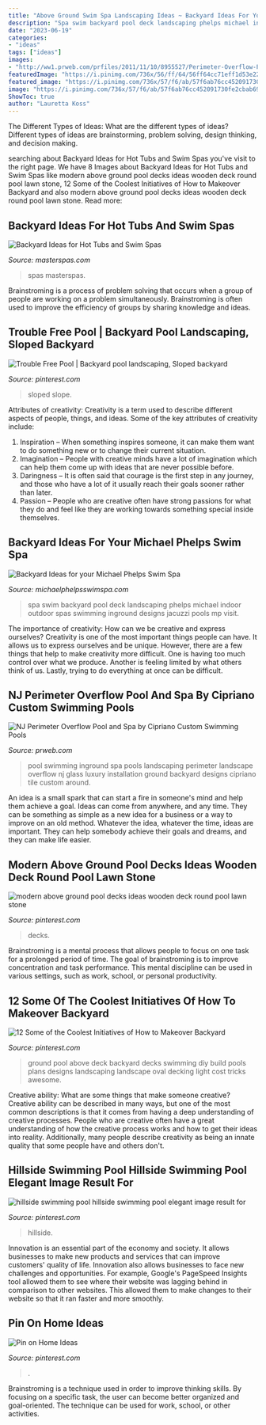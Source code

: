 ```yaml
---
title: "Above Ground Swim Spa Landscaping Ideas ~ Backyard Ideas For Your Michael Phelps Swim Spa"
description: "Spa swim backyard pool deck landscaping phelps michael indoor outdoor spas swimming inground designs jacuzzi pools mp visit"
date: "2023-06-19"
categories:
- "ideas"
tags: ["ideas"]
images:
- "http://ww1.prweb.com/prfiles/2011/11/10/8955527/Perimeter-Overflow-Pool-and-Spa.jpg"
featuredImage: "https://i.pinimg.com/736x/56/ff/64/56ff64cc71eff1d53e220aeb74b39f5e.jpg"
featured_image: "https://i.pinimg.com/736x/57/f6/ab/57f6ab76cc452091730fe2cbab69a584.jpg"
image: "https://i.pinimg.com/736x/57/f6/ab/57f6ab76cc452091730fe2cbab69a584.jpg"
ShowToc: true
author: "Lauretta Koss"
---
```



The Different Types of Ideas: What are the different types of ideas?
Different types of ideas are brainstorming, problem solving, design thinking, and decision making.

	

		
searching about Backyard Ideas for Hot Tubs and Swim Spas you've visit to the right page. We have 8 Images about Backyard Ideas for Hot Tubs and Swim Spas like modern above ground pool decks ideas wooden deck round pool lawn stone, 12 Some of the Coolest Initiatives of How to Makeover Backyard and also modern above ground pool decks ideas wooden deck round pool lawn stone. Read more:
		
    
## Backyard Ideas For Hot Tubs And Swim Spas

<img loading=lazy src="http://www.masterspas.com/hot-tub-ideas/pictures/HT-Gallery1.jpg" onerror="this.onerror=null;this.src='https://tse3.mm.bing.net/th?id=OIP.f1FW0hExuDpv09V83YU_4gHaIV&amp;pid=15.1';" alt="Backyard Ideas for Hot Tubs and Swim Spas">

_Source: masterspas.com_

>spas masterspas. 

	

Brainstroming is a process of problem solving that occurs when a group of people are working on a problem simultaneously. Brainstroming is often used to improve the efficiency of groups by sharing knowledge and ideas.

    
## Trouble Free Pool | Backyard Pool Landscaping, Sloped Backyard

<img loading=lazy src="https://i.pinimg.com/736x/56/ff/64/56ff64cc71eff1d53e220aeb74b39f5e.jpg" onerror="this.onerror=null;this.src='https://tse3.mm.bing.net/th?id=OIP.ruMvmdR2r7AY4Q5D8HaH1wHaE7&amp;pid=15.1';" alt="Trouble Free Pool | Backyard pool landscaping, Sloped backyard">

_Source: pinterest.com_

>sloped slope. 

	

Attributes of creativity:
Creativity is a term used to describe different aspects of people, things, and ideas. Some of the key attributes of creativity include: 
1. Inspiration – When something inspires someone, it can make them want to do something new or to change their current situation.
2. Imagination – People with creative minds have a lot of imagination which can help them come up with ideas that are never possible before. 
3. Daringness – It is often said that courage is the first step in any journey, and those who have a lot of it usually reach their goals sooner rather than later. 
4. Passion – People who are creative often have strong passions for what they do and feel like they are working towards something special inside themselves.

    
## Backyard Ideas For Your Michael Phelps Swim Spa

<img loading=lazy src="http://michaelphelpsswimspa.com/gallery/uploads/images/flexslider/reduced/moshe-1.jpg" onerror="this.onerror=null;this.src='https://tse4.mm.bing.net/th?id=OIP.MmNj2oJSNT4jxB_bALeeigHaFA&amp;pid=15.1';" alt="Backyard Ideas for your Michael Phelps Swim Spa">

_Source: michaelphelpsswimspa.com_

>spa swim backyard pool deck landscaping phelps michael indoor outdoor spas swimming inground designs jacuzzi pools mp visit. 

	

The importance of creativity: How can we be creative and express ourselves?
Creativity is one of the most important things people can have. It allows us to express ourselves and be unique. However, there are a few things that help to make creativity more difficult. One is having too much control over what we produce. Another is feeling limited by what others think of us. Lastly, trying to do everything at once can be difficult.

    
## NJ Perimeter Overflow Pool And Spa By Cipriano Custom Swimming Pools

<img loading=lazy src="http://ww1.prweb.com/prfiles/2011/11/10/8955527/Perimeter-Overflow-Pool-and-Spa.jpg" onerror="this.onerror=null;this.src='https://tse1.mm.bing.net/th?id=OIP.gzNKWH3g7BXfiLIgxO7AkgHaE9&amp;pid=15.1';" alt="NJ Perimeter Overflow Pool and Spa by Cipriano Custom Swimming Pools">

_Source: prweb.com_

>pool swimming inground spa pools landscaping perimeter landscape overflow nj glass luxury installation ground backyard designs cipriano tile custom around. 

	

An idea is a small spark that can start a fire in someone's mind and help them achieve a goal. Ideas can come from anywhere, and any time. They can be something as simple as a new idea for a business or a way to improve on an old method. Whatever the idea, whatever the time, ideas are important. They can help somebody achieve their goals and dreams, and they can make life easier.

    
## Modern Above Ground Pool Decks Ideas Wooden Deck Round Pool Lawn Stone

<img loading=lazy src="https://i.pinimg.com/736x/c6/ca/c5/c6cac5a4fd370b04e24da32aa9bd1f77.jpg" onerror="this.onerror=null;this.src='https://tse3.mm.bing.net/th?id=OIP.Fpd3LIOJqnim7wHol1sqywHaLH&amp;pid=15.1';" alt="modern above ground pool decks ideas wooden deck round pool lawn stone">

_Source: pinterest.com_

>decks. 

	

Brainstroming is a mental process that allows people to focus on one task for a prolonged period of time. The goal of brainstroming is to improve concentration and task performance. This mental discipline can be used in various settings, such as work, school, or personal productivity.

    
## 12 Some Of The Coolest Initiatives Of How To Makeover Backyard

<img loading=lazy src="https://i.pinimg.com/736x/47/86/96/478696076cc1657d34c988ee0ad36544.jpg" onerror="this.onerror=null;this.src='https://tse3.mm.bing.net/th?id=OIP.R7zgBLsYLsLaQXKFkdnijgHaFj&amp;pid=15.1';" alt="12 Some of the Coolest Initiatives of How to Makeover Backyard">

_Source: pinterest.com_

>ground pool above deck backyard decks swimming diy build pools plans designs landscaping landscape oval decking light cost tricks awesome. 

	

Creative ability: What are some things that make someone creative?
Creative ability can be described in many ways, but one of the most common descriptions is that it comes from having a deep understanding of creative processes. People who are creative often have a great understanding of how the creative process works and how to get their ideas into reality. Additionally, many people describe creativity as being an innate quality that some people have and others don't.

    
## Hillside Swimming Pool Hillside Swimming Pool Elegant Image Result For

<img loading=lazy src="https://i.pinimg.com/736x/57/f6/ab/57f6ab76cc452091730fe2cbab69a584.jpg" onerror="this.onerror=null;this.src='https://tse2.mm.bing.net/th?id=OIP.Ka5XqNwYuqlKWsew-95zuAHaGn&amp;pid=15.1';" alt="hillside swimming pool hillside swimming pool elegant image result for">

_Source: pinterest.com_

>hillside. 

	

Innovation is an essential part of the economy and society. It allows businesses to make new products and services that can improve customers' quality of life. Innovation also allows businesses to face new challenges and opportunities. For example, Google's PageSpeed Insights tool allowed them to see where their website was lagging behind in comparison to other websites. This allowed them to make changes to their website so that it ran faster and more smoothly.

    
## Pin On Home Ideas

<img loading=lazy src="https://i.pinimg.com/736x/62/bd/36/62bd3663910513db12b1407871779c46.jpg" onerror="this.onerror=null;this.src='https://tse2.mm.bing.net/th?id=OIP.yIOtxGNtGCLNqBtdBJG6NwHaM7&amp;pid=15.1';" alt="Pin on Home Ideas">

_Source: pinterest.com_

>. 

	

Brainstroming is a technique used in order to improve thinking skills. By focusing on a specific task, the user can become better organized and goal-oriented. The technique can be used for work, school, or other activities.

